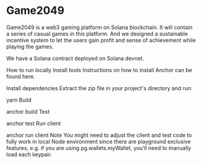 # Game2049
Game2049 is a web3 gaming platform on Solana blockchain. It will contain a series of casual games in this platform. And we designed a sustainable incentive system to let the users gain profit and sense of achievement while playing the games.


We have a Solana contract deployed on Solana devnet.


How to run locally
Install tools
Instructions on how to install Anchor can be found here.

Install dependencies
Extract the zip file in your project's directory and run:

yarn
Build

anchor build
Test

anchor test
Run client

anchor run client
Note You might need to adjust the client and test code to fully work in local Node environment since there are playground exclusive features, e.g. if you are using pg.wallets.myWallet, you'll need to manually load each keypair.
